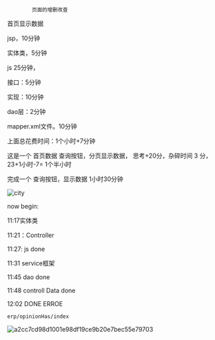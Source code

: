   			页面的增删改查

首页显示数据

jsp，10分钟 

实体类，5分钟 

js 25分钟，

接口：5分钟

实现：10分钟

dao层：2分钟

mapper.xml文件。10分钟

 上面总花费时间：1个小时+7分钟

这是一个 首页数据 查询按钮，分页显示数据， 思考+20分，杂碎时间 3 分， 23+1小时-7= 1个半小时

完成一个 查询按钮，显示数据   1小时30分钟

![city](C:\Users\Server\Pictures\city.jpg)



now begin:

11:17实体类

11:21：Controller

11:27: js done

11:31 service框架

11:45 dao done

11:48 controll Data done

12:02 DONE  ERROE 

```
erp/opinionHas/index	
```
![a2cc7cd98d1001e98df19ce9b20e7bec55e79703](C:\Users\Server\Pictures\a2cc7cd98d1001e98df19ce9b20e7bec55e79703.jpg)